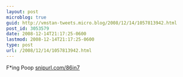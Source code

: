 ```yaml
---
layout: post
microblog: true
guid: http://vmstan-tweets.micro.blog/2008/12/14/1057813942.html
post_id: 3053579
date: 2008-12-14T21:17:25-0600
lastmod: 2008-12-14T21:17:25-0600
type: post
url: /2008/12/14/1057813942.html
---
```

F*ing Poop [snipurl.com/86in7](http://snipurl.com/86in7)

